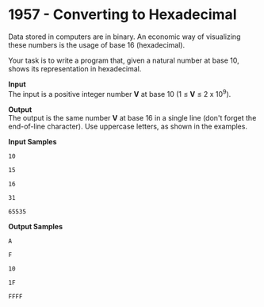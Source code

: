 # 1957 - Converting to Hexadecimal

Data stored in computers are in binary. An economic way of visualizing these numbers is the usage of base 16 (hexadecimal).

Your task is to write a program that, given a natural number at base 10, shows its representation in hexadecimal.

**Input**<br>
The input is a positive integer number **V** at base 10 (1 ≤ **V** ≤ 2 x 10<sup>9</sup>).

**Output**<br>
The output is the same number **V** at base 16 in a single line (don't forget the end-of-line character). Use uppercase letters, as shown in the examples.

**Input Samples**
````
10
````
````
15
````
````
16 
````
````
31
````
````
65535
````

**Output Samples**
````
A 
````
````            
F 
````
````            
10
````
````            
1F 
````
````           
FFFF   
````       